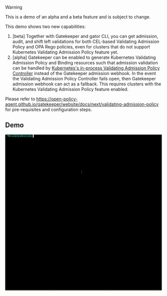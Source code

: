 > [!WARNING]
> This is a demo of an alpha and a beta feature and is subject to change.

This demo shows two new capabilities:
1. [beta] Together with Gatekeeper and gator CLI, you can get admission, audit, and shift left validations for both CEL-based Validating Admission Policy and OPA Rego policies, even for clusters that do not support Kubernetes Validating Admission Policy feature yet.
1. [alpha] Gatekeeper can be enabled to generate Kubernetes Validating Admission Policy and Binding resources such that admission validation can be handled by [Kubernetes's in-process Validating Admission Policy Controller](https://kubernetes.io/docs/reference/access-authn-authz/validating-admission-policy/) instead of the Gatekeeper admission webhook. In the event the Validating Admission Policy Controller fails open, then Gatekeeper admission webhook can act as a fallback. This requires clusters with the Kubernetes Validating Admission Policy feature enabled.

Please refer to https://open-policy-agent.github.io/gatekeeper/website/docs/next/validating-admission-policy for pre-requisites and configuration steps. 

## Demo

<img width= "900" height="500" src="demo.gif" alt="vap demo">